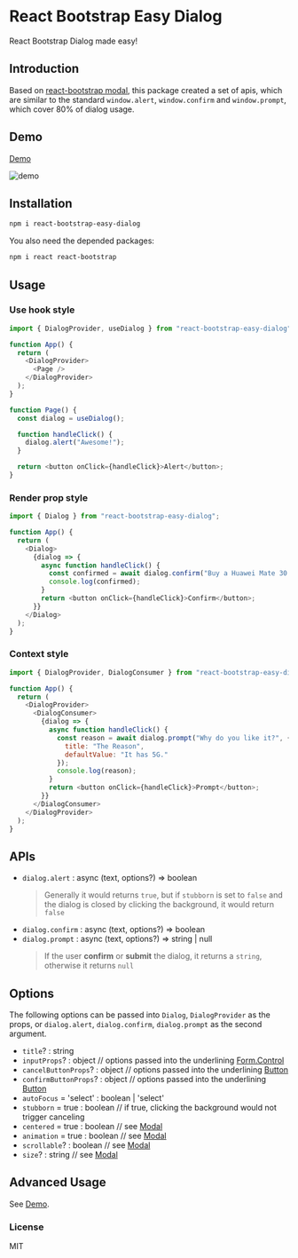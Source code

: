 # React Bootstrap Easy Dialog

React Bootstrap Dialog made easy!

## Introduction

Based on [react-bootstrap modal](https://react-bootstrap.github.io/components/modal/), this package created a set of apis,
which are similar to the standard `window.alert`, `window.confirm` and `window.prompt`, which cover 80% of dialog usage.

## Demo

[Demo](https://codesandbox.io/s/react-boostrap-easy-dialog-4zkcv)

![demo](https://user-images.githubusercontent.com/3808838/65293160-dd869580-db8c-11e9-8a2c-271a4c3504f2.gif)

## Installation

```bash
npm i react-bootstrap-easy-dialog
```

You also need the depended packages:

```bash
npm i react react-bootstrap
```

## Usage

### Use hook style

```js
import { DialogProvider, useDialog } from "react-bootstrap-easy-dialog";

function App() {
  return (
    <DialogProvider>
      <Page />
    </DialogProvider>
  );
}

function Page() {
  const dialog = useDialog();

  function handleClick() {
    dialog.alert("Awesome!");
  }

  return <button onClick={handleClick}>Alert</button>;
}
```

### Render prop style

```js
import { Dialog } from "react-bootstrap-easy-dialog";

function App() {
  return (
    <Dialog>
      {dialog => {
        async function handleClick() {
          const confirmed = await dialog.confirm("Buy a Huawei Mate 30 pro?");
          console.log(confirmed);
        }
        return <button onClick={handleClick}>Confirm</button>;
      }}
    </Dialog>
  );
}
```

### Context style

```js
import { DialogProvider, DialogConsumer } from "react-bootstrap-easy-dialog";

function App() {
  return (
    <DialogProvider>
      <DialogConsumer>
        {dialog => {
          async function handleClick() {
            const reason = await dialog.prompt("Why do you like it?", {
              title: "The Reason",
              defaultValue: "It has 5G."
            });
            console.log(reason);
          }
          return <button onClick={handleClick}>Prompt</button>;
        }}
      </DialogConsumer>
    </DialogProvider>
  );
}
```

## APIs

- `dialog.alert` : async (text, options?) => boolean
  > Generally it would returns `true`, but if `stubborn` is set to `false` and the dialog is closed by clicking the
  > background, it would return `false`
- `dialog.confirm` : async (text, options?) => boolean
- `dialog.prompt` : async (text, options?) => string | null
  > If the user **confirm** or **submit** the dialog, it returns a `string`, otherwise it returns `null`

## Options

The following options can be passed into `Dialog`, `DialogProvider` as the props, or `dialog.alert`, `dialog.confirm`,
`dialog.prompt` as the second argument.

- `title`? : string
- `inputProps`? : object // options passed into the underlining [Form.Control](https://react-bootstrap.github.io/components/forms/#form-control-props)
- `cancelButtonProps`? : object // options passed into the underlining [Button](https://react-bootstrap.github.io/components/buttons/#button-props)
- `confirmButtonProps`? : object // options passed into the underlining [Button](https://react-bootstrap.github.io/components/buttons/#button-props)
- `autoFocus` = 'select' : boolean | 'select'
- `stubborn` = true : boolean // if true, clicking the background would not trigger canceling
- `centered` = true : boolean // see [Modal](https://react-bootstrap.github.io/components/modal/#modal-props)
- `animation` = true : boolean // see [Modal](https://react-bootstrap.github.io/components/modal/#modal-props)
- `scrollable`? : boolean // see [Modal](https://react-bootstrap.github.io/components/modal/#modal-props)
- `size`? : string // see [Modal](https://react-bootstrap.github.io/components/modal/#modal-props)

## Advanced Usage

See [Demo](#demo).

### License

MIT
